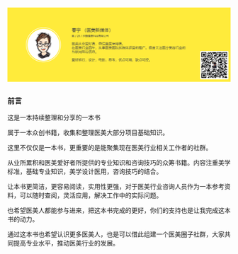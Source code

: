 # ![](/assets/介绍-1.png)

### 前言

这是一本持续整理和分享的一本书

属于一本众创书籍，收集和整理医美大部分项目基础知识。

这里不仅仅是一本书，更重要的是能聚集现在医美行业相关工作者的社群。

从业所累积和医美爱好者所提供的专业知识和咨询技巧的众筹书籍。内容注重美学标准，基础专业知识，美学设计医用，咨询技巧的结合。

让本书更简洁，更容易阅读，实用性更强，对于医美行业咨询人员作为一本参考资料，可以随时查阅，灵活应用，解决工作中的实际问题。

也希望医美人都能参与进来，把这本书完成的更好，你们的支持也是让我完成这本书的动力。

通过这本书也希望认识更多医美人，也是可以借此组建一个医美圈子社群，大家共同提高专业水平，推动医美行业的发展。

